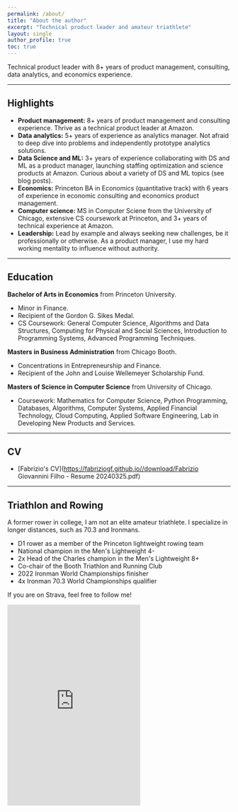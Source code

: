 ```yaml
---
permalink: /about/
title: "About the author"
excerpt: "Technical product leader and amateur triathlete"
layout: single
author_profile: true
toc: true
---
```


Technical product leader with 8+ years of product management, consulting, data analytics, and economics experience.

---

## Highlights

- **Product management:**	8+ years of product management and consulting experience. Thrive as a technical product leader at Amazon.
- **Data analytics:**	5+ years of experience as analytics manager. Not afraid to deep dive into problems and independently prototype analytics solutions.
- **Data Science and ML:**	3+ years of experience collaborating with DS and ML as a product manager, launching staffing optimization and science products at Amazon. Curious about a variety of DS and ML topics (see blog posts).
- **Economics:**	Princeton BA in Economics (quantitative track) with 6 years of experience in economic consulting and economics product management.
- **Computer science:**	MS in Computer Sciene from the University of Chicago, extensive CS coursework at Princeton, and 3+ years of technical experience at Amazon.
- **Leadership:**	Lead by example and always seeking new challenges, be it professionally or otherwise. As a product manager, I use my hard working mentality to influence without authority.

---

## Education

**Bachelor of Arts in Economics** from Princeton University.
- Minor in Finance.
- Recipient of the Gordon G. Sikes Medal.
- CS Coursework: General Computer Science, Algorithms and Data Structures, Computing for Physical and Social Sciences, Introduction to Programming Systems, Advanced Programming Techniques.

**Masters in Business Administration** from Chicago Booth.
- Concentrations in Entrepreneurship and Finance.
- Recipient of the John and Louise Wellemeyer Scholarship Fund.

**Masters of Science in Computer Science** from University of Chicago.
- Coursework: Mathematics for Computer Science, Python Programming, Databases, Algorithms, Computer Systems, Applied Financial Technology, Cloud Computing, Applied Software Engineering, Lab in Developing New Products and Services.

---

## CV

- [Fabrizio's CV](https://fabriziogf.github.io//download/Fabrizio Giovannini Filho - Resume 20240325.pdf)

---

## Triathlon and Rowing

A former rower in college, I am not an elite amateur triathlete. I specialize in longer distances, such as 70.3 and Ironmans.

- D1 rower as a member of the Princeton lightweight rowing team
- National champion in the Men's Lightweight 4-
- 2x Head of the Charles champion in the Men's Lightweight 8+
- Co-chair of the Booth Triathlon and Running Club
- 2022 Ironman World Championships finisher
- 4x Ironman 70.3 World Championships qualifier

If you are on Strava, feel free to follow me!

<iframe height='454' width='300' frameborder='0' allowtransparency='true' scrolling='no' src='https://www.strava.com/athletes/25618422/latest-rides/765dc067c3d8b73b0d6001d6a7cf1dc1cb388a57'></iframe>